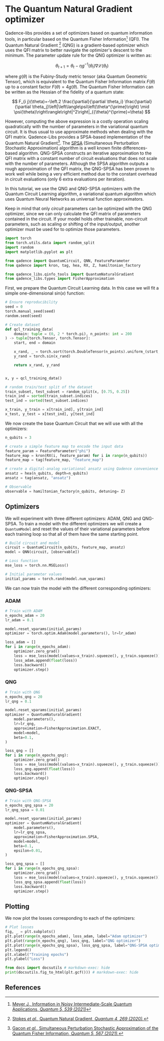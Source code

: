 # The Quantum Natural Gradient optimizer

Qadence-libs provides a set of optimizers based on quantum information tools, in particular based on the Quantum Fisher Information[^1] (QFI). The Quantum Natural Gradient [^2] (QNG) is a gradient-based optimizer which uses the QFI matrix to better navigate the optimizer's descent to the minimum. The parameter update rule for the QNG optimizer is written as:

$$
\theta_{t+1} = \theta_t - \eta g^{-1}(\theta_t)\nabla \mathcal{L}(\theta_t)
$$

where $g(\theta)$ is the Fubiny-Study metric tensor (aka Quantum Geometric Tensor), which is equivalent to the Quantum Fisher Information matrix $F(\theta)$ up to a constant factor $F(\theta)= 4 g(\theta)$. The Quantum Fisher Information can be written as the Hessian of the fidelity of a quantum state:

$$
  F_{i j}(\theta)=-\left.2 \frac{\partial}{\partial \theta_i} \frac{\partial}{\partial \theta_j}\left|\left\langle\psi\left(\theta^{\prime}\right) \mid \psi(\theta)\right\rangle\right|^2\right|_{{\theta}^{\prime}=\theta}
$$

However, computing the above expression is a costly operation scaling quadratically with the number of parameters in the variational quantum circuit. It is thus usual to use approximate methods when dealing with the QFI matrix. Qadence-Libs provides a SPSA-based implementation of the Quantum Natural Gradient[^3]. The [SPSA](https://www.jhuapl.edu/spsa/) (Simultaneous Perturbation Stochastic Approximation) algorithm is a well known finite differences-based algorithm. QNG-SPSA constructs an iterative approximation to the QFI matrix with a constant number of circuit evaluations that does not scale with the number of parameters. Although the SPSA algorithm outputs a rough approximation of the QFI matrix, the QNG-SPSA has been proven to work well while being a very efficient method due to the constant overhead in circuit evaluations (only 6 extra evaluations per iteration).

In this tutorial, we use the QNG and QNG-SPSA optimizers with the Quantum Circuit Learning algorithm, a variational quantum algorithm which uses Quantum Neural Networks as universal function approximators.

Keep in mind that only *circuit* parameters can be optimized with the QNG optimizer, since we can only calculate the QFI matrix of parameters contained in the circuit. If your model holds other trainable, non-circuit parameters, such as scaling or shifting of the input/output, another optimizer must be used for to optimize those parameters.
```python exec="on" source="material-block" html="1" session="main"
import torch
from torch.utils.data import random_split
import random
import matplotlib.pyplot as plt

from qadence import QuantumCircuit, QNN, FeatureParameter
from qadence import kron, tag, hea, RX, Z, hamiltonian_factory

from qadence_libs.qinfo_tools import QuantumNaturalGradient
from qadence_libs.types import FisherApproximation
```

First, we prepare the Quantum Circuit Learning data. In this case we will fit a simple one-dimensional sin($x$) function:
```python exec="on" source="material-block" html="1" session="main"
# Ensure reproducibility
seed = 0
torch.manual_seed(seed)
random.seed(seed)

# Create dataset
def qcl_training_data(
    domain: tuple = (0, 2 * torch.pi), n_points: int = 200
) -> tuple[torch.Tensor, torch.Tensor]:
    start, end = domain

    x_rand, _ = torch.sort(torch.DoubleTensor(n_points).uniform_(start, end))
    y_rand = torch.sin(x_rand)

    return x_rand, y_rand


x, y = qcl_training_data()

# random train/test split of the dataset
train_subset, test_subset = random_split(x, [0.75, 0.25])
train_ind = sorted(train_subset.indices)
test_ind = sorted(test_subset.indices)

x_train, y_train = x[train_ind], y[train_ind]
x_test, y_test = x[test_ind], y[test_ind]
```

We now create the base Quantum Circuit that we will use with all the optimizers:
```python exec="on" source="material-block" html="1" session="main"
n_qubits = 3

# create a simple feature map to encode the input data
feature_param = FeatureParameter("phi")
feature_map = kron(RX(i, feature_param) for i in range(n_qubits))
feature_map = tag(feature_map, "feature_map")

# create a digital-analog variational ansatz using Qadence convenience constructors
ansatz = hea(n_qubits, depth=n_qubits)
ansatz = tag(ansatz, "ansatz")

# Observable
observable = hamiltonian_factory(n_qubits, detuning= Z)
```

## Optimizers

We will experiment with three different optimizers: ADAM, QNG and QNG-SPSA. To train a model with the different optimizers we will create a `QuantumModel` and reset the values of their variational parameters before each training loop so that all of them have the same starting point.

```python exec="on" source="material-block" html="1" session="main"
# Build circuit and model
circuit = QuantumCircuit(n_qubits, feature_map, ansatz)
model = QNN(circuit, [observable])

# Loss function
mse_loss = torch.nn.MSELoss()

# Initial parameter values
initial_params = torch.rand(model.num_vparams)
```

We can now train the model with the different corresponding optimizers:
### ADAM
```python exec="on" source="material-block" html="1" session="main"
# Train with ADAM
n_epochs_adam = 20
lr_adam = 0.1

model.reset_vparams(initial_params)
optimizer = torch.optim.Adam(model.parameters(), lr=lr_adam)

loss_adam = []
for i in range(n_epochs_adam):
    optimizer.zero_grad()
    loss = mse_loss(model(values=x_train).squeeze(), y_train.squeeze())
    loss_adam.append(float(loss))
    loss.backward()
    optimizer.step()
```

### QNG
```python exec="on" source="material-block" html="1" session="main"
# Train with QNG
n_epochs_qng = 20
lr_qng = 0.1

model.reset_vparams(initial_params)
optimizer = QuantumNaturalGradient(
    model.parameters(),
    lr=lr_qng,
    approximation=FisherApproximation.EXACT,
    model=model,
    beta=0.1,
)

loss_qng = []
for i in range(n_epochs_qng):
    optimizer.zero_grad()
    loss = mse_loss(model(values=x_train).squeeze(), y_train.squeeze())
    loss_qng.append(float(loss))
    loss.backward()
    optimizer.step()
```

### QNG-SPSA
```python exec="on" source="material-block" html="1" session="main"
# Train with QNG-SPSA
n_epochs_qng_spsa = 20
lr_qng_spsa = 0.01

model.reset_vparams(initial_params)
optimizer = QuantumNaturalGradient(
    model.parameters(),
    lr=lr_qng_spsa,
    approximation=FisherApproximation.SPSA,
    model=model,
    beta=0.1,
    epsilon=0.01,
)

loss_qng_spsa = []
for i in range(n_epochs_qng_spsa):
    optimizer.zero_grad()
    loss = mse_loss(model(values=x_train).squeeze(), y_train.squeeze())
    loss_qng_spsa.append(float(loss))
    loss.backward()
    optimizer.step()
```

## Plotting

We now plot the losses corresponding to each of the optimizers:
```python exec="on" source="material-block" html="1" session="main"
# Plot losses
fig, _ = plt.subplots()
plt.plot(range(n_epochs_adam), loss_adam, label="Adam optimizer")
plt.plot(range(n_epochs_qng), loss_qng, label="QNG optimizer")
plt.plot(range(n_epochs_qng_spsa), loss_qng_spsa, label="QNG-SPSA optimizer")
plt.legend()
plt.xlabel("Training epochs")
plt.ylabel("Loss")

from docs import docsutils # markdown-exec: hide
print(docsutils.fig_to_html(plt.gcf())) # markdown-exec: hide
```

## References
[^1]: [Meyer J., Information in Noisy Intermediate-Scale Quantum Applications, _Quantum 5, 539 (2021)_](https://quantum-journal.org/papers/q-2021-09-09-539/)
[^2]: [Stokes _et al._, Quantum Natural Gradient, _Quantum 4, 269 (2020)._](https://quantum-journal.org/papers/q-2020-05-25-269/)
[^3]: [Gacon _et al._, Simultaneous Perturbation Stochastic Approximation of the Quantum Fisher Information, _Quantum 5, 567 (2021)._](https://quantum-journal.org/papers/q-2021-10-20-567/)

